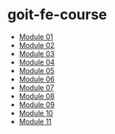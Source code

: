 # goit-fe-course

<ul>
  <li><a href="https://dchuchukalo.github.io/goit-fe-course/html-css/module-01">Module 01</a></li>
  <li><a href="https://dchuchukalo.github.io/goit-fe-course/html-css/module-02">Module 02</a></li>
  <li><a href="https://dchuchukalo.github.io/goit-fe-course/html-css/module-03">Module 03</a></li>
  <li><a href="https://dchuchukalo.github.io/goit-fe-course/html-css/module-04">Module 04</a></li>
  <li><a href="https://dchuchukalo.github.io/goit-fe-course/html-css/module-05">Module 05</a></li>
  <li><a href="https://dchuchukalo.github.io/goit-fe-course/html-css/module-06">Module 06</a></li>
  <li><a href="https://dchuchukalo.github.io/goit-fe-course/html-css/module-07">Module 07</a></li>
  <li><a href="https://dchuchukalo.github.io/goit-fe-course/html-css/module-08">Module 08</a></li>
  <li><a href="https://dchuchukalo.github.io/goit-fe-course/html-css/module-09">Module 09</a></li>
  <li><a href="https://dchuchukalo.github.io/goit-fe-course/html-css/module-10">Module 10</a></li>
  <li><a href="https://dchuchukalo.github.io/goit-fe-course/html-css/module-11/build/">Module 11</a></li>
 </ul>
